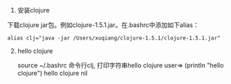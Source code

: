 1. 安装clojure

下载clojure jar包。例如clojure-1.5.1.jar。在.bashrc中添加如下alias：

	alias clj="java -jar /Users/xuqiang/clojure-1.5.1/clojure-1.5.1.jar"

2. hello clojure

	source ~/.bashrc
	命令行clj, 打印字符串hello clojure
	user=> (println "hello clojure")
	hello clojure
	nil

